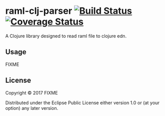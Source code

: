 # raml-clj-parser [![Build Status](https://travis-ci.org/zacyang/raml-clj-parser.svg?branch=master)](https://travis-ci.org/zacyang/raml-clj-parser) [![Coverage Status](https://coveralls.io/repos/github/zacyang/raml-clj-parser/badge.svg?branch=master)](https://coveralls.io/github/zacyang/raml-clj-parser?branch=master)

A Clojure library designed to read raml file to clojure edn.

## Usage

FIXME

## License

Copyright © 2017 FIXME

Distributed under the Eclipse Public License either version 1.0 or (at
your option) any later version.

